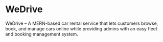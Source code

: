 # WeDrive
WeDrive – A MERN-based car rental service that lets customers browse, book, and manage cars online while providing admins with an easy fleet and booking management system.
